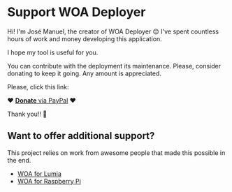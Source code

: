﻿# Support WOA Deployer

Hi! I'm José Manuel, the creator of WOA Deployer 😊 I've spent countless hours of work and money developing this application.

I hope my tool is useful for you. 

You can contribute with the deployment its maintenance.
Please, consider donating to keep it going. Any amount is appreciated.

Please, click this link: 

❤ [**Donate** via PayPal](http://paypal.me/superjmn) ❤

Thank you!! 🤩

## Want to offer additional support?
This project relies on work from awesome people that made this possible in the end.

- [WOA for Lumia](DonationsLumia.md)
- [WOA for Raspberry Pi](DonationsRpi.md)


